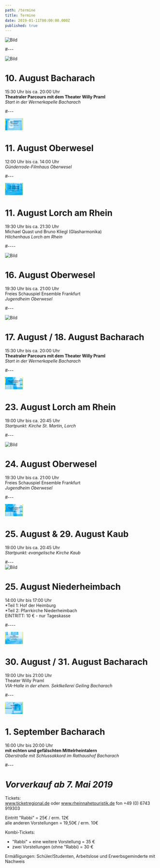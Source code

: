 ```yaml
---
path: /termine
title: Termine
date: 2019-01-11T00:00:00.000Z
published: true
---    
```


![Bild](/flyer-2.jpg)   

#---   


![Bild](/rabbi-2.jpg)   
# 10. August   Bacharach   
15:30 Uhr bis ca. 20:00 Uhr     
**Theatraler Parcours mit dem Theater Willy Praml**   
*Start in der Wernerkapelle Bacharach*    


#---   

![Bild](/glotzt-nicht-2.jpg)    
# 11. August Oberwesel
12:00 Uhr bis ca. 14:00 Uhr     
*Günderrode-Filmhaus Oberwesel* 


   
#---   

![Bild](/goldner-topf-2.jpg)   
# 11. August   Lorch am Rhein 
19:30 Uhr bis ca. 21:30 Uhr       
Michael Quast und Bruno Kliegl (Glasharmonika)    
*Hilchenhaus  Lorch am Rhein*  

  
 #---- 
   
![Bild](/kein-ort-2.jpg)    
 # 16. August  Oberwesel
19:30 Uhr bis ca. 21:00 Uhr       
Freies Schauspiel Ensemble Frankfurt    
*Jugendheim Oberwesel*   
  
  
#---   

![Bild](/rabbi-2.jpg)    
# 17. August / 18. August  Bacharach
15:30 Uhr bis ca. 20:00 Uhr     
**Theatraler Parcours mit dem Theater Willy Praml**   
 *Start in der Wernerkapelle  Bacharach*      
  
 #---   
 
![Bild](/schoene-muellerin-2.jpg)   
# 23. August  Lorch am Rhein
19:00 Uhr bis ca. 20:45 Uhr      
*Startpunkt: Kirche St. Martin, Lorch*

#---   

![Bild](/kein-ort-2.jpg)  
# 24. August  Oberwesel
19:30 Uhr bis ca. 21:00 Uhr      
Freies Schauspiel Ensemble Frankfurt    
*Jugendheim Oberwesel*   
   
#---   
  

![Bild](/schoene-muellerin-2.jpg)   
# 25. August & 29. August  Kaub  
19:00 Uhr bis ca. 20:45 Uhr       
*Startpunkt: evangelische Kirche Kaub*  
 
#---   
![Bild](/honeypain-2.jpg)   
# 25. August  Niederheimbach   
14:00 Uhr bis 17:00 Uhr   
*Teil 1: Hof der Heimburg   
*Teil 2: Pfarrkirche Niederheimbach    
EINTRITT:  10 € - nur Tageskasse

#----

![Bild](/lenz-2.jpg)    
# 30. August / 31. August  Bacharach
19:00 Uhr bis 21:00 Uhr       
Theater Willy Praml    
*VIA-Halle in der ehem. Sektkellerei Geiling  Bacharach* 

#---   

![Bild](/bacchanal-2.jpg)   
# 1. September  Bacharach
16:00 Uhr bis 20:00 Uhr         
**mit echten und gefälschten Mittelrheintalern**    
*Oberstraße mit Schlussakkord im Rathaushof Bacharach*     

#---   


# ***Vorverkauf ab 7. Mai 2019***   
Tickets:   
www.ticket­regional.de oder www.rhein­nahe­touristik.de fon +49 (0) 6743 919303    

Eintritt "Rabbi" = 25€ / erm. 12€      
alle anderen Vorstellungen = 19,50€ / erm. 10€  

Kombi-Tickets:    
- "Rabbi" + eine weitere Vorstellung   =  35 €   
- zwei Vorstellungen (ohne "Rabbi)     =  30 €   

Ermäßigungen: Schüler/Studenten, Arbeitslose und Erwerbsgeminderte mit Nachweis   



